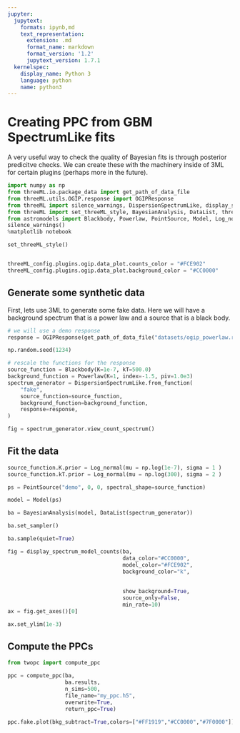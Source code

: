 ```yaml
---
jupyter:
  jupytext:
    formats: ipynb,md
    text_representation:
      extension: .md
      format_name: markdown
      format_version: '1.2'
      jupytext_version: 1.7.1
  kernelspec:
    display_name: Python 3
    language: python
    name: python3
---
```


# Creating PPC from GBM SpectrumLike fits

A very useful way to check the quality of Bayesian fits is through posterior predicitve checks.
We can create these with the machinery inside of 3ML for certain plugins (perhaps more in the future). 



```python
import numpy as np
from threeML.io.package_data import get_path_of_data_file
from threeML.utils.OGIP.response import OGIPResponse
from threeML import silence_warnings, DispersionSpectrumLike, display_spectrum_model_counts
from threeML import set_threeML_style, BayesianAnalysis, DataList, threeML_config
from astromodels import Blackbody, Powerlaw, PointSource, Model, Log_normal
silence_warnings()
%matplotlib notebook

set_threeML_style()


threeML_config.plugins.ogip.data_plot.counts_color = "#FCE902"
threeML_config.plugins.ogip.data_plot.background_color = "#CC0000"

```

## Generate some synthetic data

First, lets use 3ML to generate some fake data. Here we will have a background spectrum that is a power law and a source that is a black body.


```python
# we will use a demo response
response = OGIPResponse(get_path_of_data_file("datasets/ogip_powerlaw.rsp"))
```

```python
np.random.seed(1234)

# rescale the functions for the response
source_function = Blackbody(K=1e-7, kT=500.0)
background_function = Powerlaw(K=1, index=-1.5, piv=1.0e3)
spectrum_generator = DispersionSpectrumLike.from_function(
    "fake",
    source_function=source_function,
    background_function=background_function,
    response=response,
)

fig = spectrum_generator.view_count_spectrum()
```

## Fit the data 

```python
source_function.K.prior = Log_normal(mu = np.log(1e-7), sigma = 1 )
source_function.kT.prior = Log_normal(mu = np.log(300), sigma = 2 )

ps = PointSource("demo", 0, 0, spectral_shape=source_function)

model = Model(ps)
```

```python
ba = BayesianAnalysis(model, DataList(spectrum_generator))
```

```python
ba.set_sampler()
```

```python
ba.sample(quiet=True)
```

```python
fig = display_spectrum_model_counts(ba,
                                    data_color="#CC0000",
                                    model_color="#FCE902",
                                    background_color="k",
                                    
                                    
                                    show_background=True,
                                    source_only=False,
                                    min_rate=10)
ax = fig.get_axes()[0]

ax.set_ylim(1e-3)

```

## Compute the PPCs

```python
from twopc import compute_ppc
```

```python
ppc = compute_ppc(ba,
                  ba.results,
                  n_sims=500, 
                  file_name="my_ppc.h5",
                  overwrite=True,
                  return_ppc=True)
```

```python
ppc.fake.plot(bkg_subtract=True,colors=["#FF1919","#CC0000","#7F0000"]);
```

```python

```
